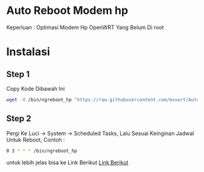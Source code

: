
# Auto Reboot Modem hp

Keperluan : Optimasi Modem Hp OpenWRT Yang Belum Di root


# Instalasi
## Step 1

Copy Kode Dibawah Ini

```bash
wget -O /bin/ngreboot_hp "https://raw.githubusercontent.com/mxvwrt/Auto-Reboot-Modem-hp/main/ngreboot_hp" && chmod +x /bin/ngreboot_hp  
```
 ## Step 2

Pergi Ke Luci -> System -> Scheduled Tasks, Lalu Sesuai Keinginan Jadwal Untuk Reboot, Contoh :
```bash
0 3 * * * /bin/ngreboot_hp
```   
untuk lebih jelas bisa ke Link Berikut 
[Link Berikut](https://crontab.guru/)

